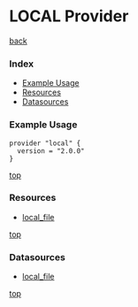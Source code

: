 # LOCAL Provider
[back](../)
### Index
- [Example Usage](#example-usage)
- [Resources](#resources)
- [Datasources](#datasources)
### Example Usage
```hcl
provider "local" {
  version = "2.0.0"
}
```
[top](#index)
### Resources
- [local_file](./r/local_file.md)

[top](#index)
### Datasources
- [local_file](./d/local_file.md)

[top](#index)
